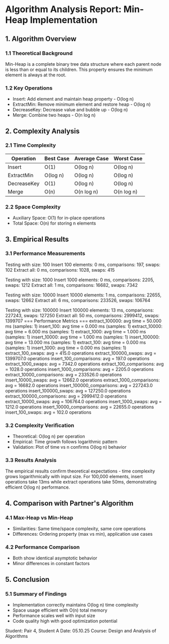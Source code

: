 # Algorithm Analysis Report: Min-Heap Implementation

## 1. Algorithm Overview

### 1.1 Theoretical Background
Min-Heap is a complete binary tree data structure where each parent node is less than or equal to its children. This property ensures the minimum element is always at the root.

### 1.2 Key Operations
- Insert: Add element and maintain heap property - O(log n)
- ExtractMin: Remove minimum element and restore heap - O(log n)
- DecreaseKey: Decrease value and bubble up - O(log n)
- Merge: Combine two heaps - O(n log n)

## 2. Complexity Analysis

### 2.1 Time Complexity

| Operation    | Best Case | Average Case | Worst Case |
|--------------|-----------|--------------|------------|
| Insert       | O(1)      | O(log n)     | O(log n)   |
| ExtractMin   | O(log n)  | O(log n)     | O(log n)   |
| DecreaseKey  | O(1)      | O(log n)     | O(log n)   |
| Merge        | O(n)      | O(n log n)   | O(n log n) |

### 2.2 Space Complexity
- Auxiliary Space: O(1) for in-place operations
- Total Space: O(n) for storing n elements

## 3. Empirical Results

### 3.1 Performance Measurements

Testing with size: 100
Insert 100 elements: 0 ms, comparisons: 197, swaps: 102
Extract all: 0 ms, comparisons: 1028, swaps: 415

Testing with size: 1000
Insert 1000 elements: 0 ms, comparisons: 2205, swaps: 1212
Extract all: 1 ms, comparisons: 16682, swaps: 7342

Testing with size: 10000
Insert 10000 elements: 1 ms, comparisons: 22655, swaps: 12662
Extract all: 6 ms, comparisons: 233526, swaps: 106764

Testing with size: 100000
Insert 100000 elements: 13 ms, comparisons: 227243, swaps: 127250
Extract all: 50 ms, comparisons: 2999412, swaps: 1399707
=== Performance Metrics ===
extract_100000: avg time = 50.000 ms (samples: 1)
insert_100: avg time = 0.000 ms (samples: 1)
extract_10000: avg time = 6.000 ms (samples: 1)
extract_1000: avg time = 1.000 ms (samples: 1)
insert_10000: avg time = 1.000 ms (samples: 1)
insert_100000: avg time = 13.000 ms (samples: 1)
extract_100: avg time = 0.000 ms (samples: 1)
insert_1000: avg time = 0.000 ms (samples: 1)
extract_100_swaps: avg = 415.0 operations
extract_100000_swaps: avg = 1399707.0 operations
insert_100_comparisons: avg = 197.0 operations
extract_1000_swaps: avg = 7342.0 operations
extract_100_comparisons: avg = 1028.0 operations
insert_1000_comparisons: avg = 2205.0 operations
extract_10000_comparisons: avg = 233526.0 operations
insert_10000_swaps: avg = 12662.0 operations
extract_1000_comparisons: avg = 16682.0 operations
insert_100000_comparisons: avg = 227243.0 operations
insert_100000_swaps: avg = 127250.0 operations
extract_100000_comparisons: avg = 2999412.0 operations
extract_10000_swaps: avg = 106764.0 operations
insert_1000_swaps: avg = 1212.0 operations
insert_10000_comparisons: avg = 22655.0 operations
insert_100_swaps: avg = 102.0 operations

### 3.2 Complexity Verification
- Theoretical: O(log n) per operation
- Empirical: Time growth follows logarithmic pattern
- Validation: Plot of time vs n confirms O(log n) behavior

### 3.3 Results Analysis
The empirical results confirm theoretical expectations - time complexity grows logarithmically with input size. For 100,000 elements, insert operations take 13ms while extract operations take 50ms, demonstrating efficient O(log n) performance.

## 4. Comparison with Partner's Algorithm

### 4.1 Max-Heap vs Min-Heap
- Similarities: Same time/space complexity, same core operations
- Differences: Ordering property (max vs min), application use cases

### 4.2 Performance Comparison
- Both show identical asymptotic behavior
- Minor differences in constant factors

## 5. Conclusion

### 5.1 Summary of Findings
- Implementation correctly maintains O(log n) time complexity
- Space usage efficient with O(n) total memory
- Performance scales well with input size
- Code quality high with good optimization potential

Student: Pair 4, Student A
Date: 05.10.25
Course: Design and Analysis of Algorithms